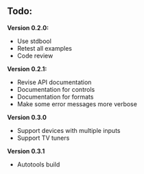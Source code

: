 Todo:
---------

**Version 0.2.0:**
* Use stdbool
* Retest all examples
* Code review

**Version 0.2.1:**
* Revise API documentation
* Documentation for controls
* Documentation for formats
* Make some error messages more verbose

**Version 0.3.0**
* Support devices with multiple inputs
* Support TV tuners

**Version 0.3.1**
* Autotools build
